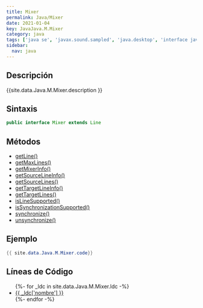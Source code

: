 ```yaml
---
title: Mixer
permalink: Java/Mixer
date: 2021-01-04
key: JavaJava.M.Mixer
category: java
tags: ['java se', 'javax.sound.sampled', 'java.desktop', 'interface java', 'Java 1.3']
sidebar: 
  nav: java
---
```


## Descripción
{{site.data.Java.M.Mixer.description }}

## Sintaxis
~~~java
public interface Mixer extends Line
~~~

## Métodos
* [getLine()](/Java/Mixer/getLine)
* [getMaxLines()](/Java/Mixer/getMaxLines)
* [getMixerInfo()](/Java/Mixer/getMixerInfo)
* [getSourceLineInfo()](/Java/Mixer/getSourceLineInfo)
* [getSourceLines()](/Java/Mixer/getSourceLines)
* [getTargetLineInfo()](/Java/Mixer/getTargetLineInfo)
* [getTargetLines()](/Java/Mixer/getTargetLines)
* [isLineSupported()](/Java/Mixer/isLineSupported)
* [isSynchronizationSupported()](/Java/Mixer/isSynchronizationSupported)
* [synchronize()](/Java/Mixer/synchronize)
* [unsynchronize()](/Java/Mixer/unsynchronize)

## Ejemplo
~~~java
{{ site.data.Java.M.Mixer.code}}
~~~

## Líneas de Código
<ul>
{%- for _ldc in site.data.Java.M.Mixer.ldc -%}
   <li>
       <a href="{{_ldc['url'] }}">{{ _ldc['nombre'] }}</a>
   </li>
{%- endfor -%}
</ul>
